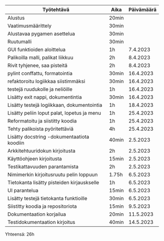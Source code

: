 
| Työtehtävä                                  | Aika  | Päivämäärä |
|---------------------------------------------|-------|------------|
| Alustus                                     | 20min |            |
| Vaatimusmäärittely                          | 30min |            |
| Alustavaa pygamen asettelua                 | 30min |            |
| Ruutumalli                                  | 30min |            |
| GUI funktioiden aloittelua                  | 1h    | 7.4.2023   |
| Palikoilla malli, palikat liikkuu           | 2h    | 8.4.2023   |
| Rivit tyhjenee, saa pisteitä                | 2h    | 8.4.2023   |
| pylint conffattu, formatointia              | 30min | 16.4.2023  |
| refaktoroitu logiikkaa siistimmäksi         | 30min | 16.4.2023  |
| testejä ruudukolle ja neliöille             | 1h    | 16.4.2023  |
| Lisätty exit nappi, dokumentintia           | 30min | 16.4.2023  |
| Lisätty testejä logiikkaan, dokumentointia  | 1h    | 18.4.2023  |
| Lisätty peliin loput palat, lopetus ja menu | 1h    | 25.4.2023  |
| Reformatoitu ja siistitty koodia            | 1h    | 25.4.2023  |
| Tehty palikoista pyöritettäviä              | 4h    | 25.4.2023  |
| Lisätty docstring -dokumentaatiota koodiin  | 40min | 2.5.2023   |
| Arkkitehtuuridokun kirjoitusta              | 2h    | 2.5.2023   |
| Käyttöohjeen kirjoitusta                    | 15min | 2.5.2023   |
| Testikattavuuden parantamista               | 2h    | 2.5.2023   |
| Nimimerkin kirjoitusruutu pelin loppuun     | 1.75h | 6.5.2023   |
| Tietokanta lisätty pisteiden kirjauskselle  | 1h    | 6.5.2023   |
| UI parantelua                               | 15min | 6.5.2023   |
| Lisätty testejä tietokanta funktioille      | 30min | 6.5.2023   |
| Siistitty koodia ja repositoriota           | 15min | 9.5.2023   |
| Dokumentaation korjailua                    | 20min | 11.5.2023  |
| Testidokumentaation kirjoitus               | 40min | 14.5.2023  |

Yhteensä: 26h

